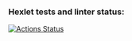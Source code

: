### Hexlet tests and linter status:
[![Actions Status](https://github.com/Beshumon/python-project-lvl1/workflows/hexlet-check/badge.svg)](https://github.com/Beshumon/python-project-lvl1/actions)